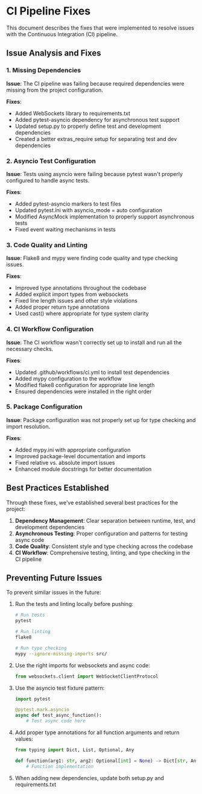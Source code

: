# CI Pipeline Fixes

This document describes the fixes that were implemented to resolve issues with the Continuous Integration (CI) pipeline.

## Issue Analysis and Fixes

### 1. Missing Dependencies

**Issue**: The CI pipeline was failing because required dependencies were missing from the project configuration.

**Fixes**:
- Added WebSockets library to requirements.txt
- Added pytest-asyncio dependency for asynchronous test support
- Updated setup.py to properly define test and development dependencies
- Created a better extras_require setup for separating test and dev dependencies

### 2. Asyncio Test Configuration

**Issue**: Tests using asyncio were failing because pytest wasn't properly configured to handle async tests.

**Fixes**:
- Added pytest-asyncio markers to test files
- Updated pytest.ini with asyncio_mode = auto configuration
- Modified AsyncMock implementation to properly support asynchronous tests
- Fixed event waiting mechanisms in tests

### 3. Code Quality and Linting

**Issue**: Flake8 and mypy were finding code quality and type checking issues.

**Fixes**:
- Improved type annotations throughout the codebase
- Added explicit import types from websockets
- Fixed line length issues and other style violations
- Added proper return type annotations
- Used cast() where appropriate for type system clarity

### 4. CI Workflow Configuration

**Issue**: The CI workflow wasn't correctly set up to install and run all the necessary checks.

**Fixes**:
- Updated .github/workflows/ci.yml to install test dependencies
- Added mypy configuration to the workflow
- Modified flake8 configuration for appropriate line length
- Ensured dependencies were installed in the right order

### 5. Package Configuration

**Issue**: Package configuration was not properly set up for type checking and import resolution.

**Fixes**:
- Added mypy.ini with appropriate configuration
- Improved package-level documentation and imports
- Fixed relative vs. absolute import issues
- Enhanced module docstrings for better documentation

## Best Practices Established

Through these fixes, we've established several best practices for the project:

1. **Dependency Management**: Clear separation between runtime, test, and development dependencies
2. **Asynchronous Testing**: Proper configuration and patterns for testing async code
3. **Code Quality**: Consistent style and type checking across the codebase
4. **CI Workflow**: Comprehensive testing, linting, and type checking in the CI pipeline

## Preventing Future Issues

To prevent similar issues in the future:

1. Run the tests and linting locally before pushing:
   ```bash
   # Run tests
   pytest
   
   # Run linting
   flake8
   
   # Run type checking
   mypy --ignore-missing-imports src/
   ```

2. Use the right imports for websockets and async code:
   ```python
   from websockets.client import WebSocketClientProtocol
   ```

3. Use the asyncio test fixture pattern:
   ```python
   import pytest
   
   @pytest.mark.asyncio
   async def test_async_function():
       # Test async code here
   ```

4. Add proper type annotations for all function arguments and return values:
   ```python
   from typing import Dict, List, Optional, Any
   
   def function(arg1: str, arg2: Optional[int] = None) -> Dict[str, Any]:
       # Function implementation
   ```

5. When adding new dependencies, update both setup.py and requirements.txt
